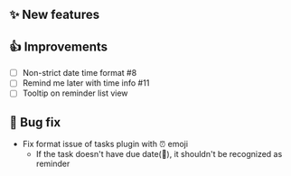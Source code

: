 ## ✨ New features


## 👍 Improvements

- [ ] Non-strict date time format #8
- [ ] Remind me later with time info #11
- [ ] Tooltip on reminder list view

## 🐛 Bug fix

- Fix format issue of tasks plugin with ⏰ emoji
    - If the task doesn't have due date(📅), it shouldn't be recognized as reminder
